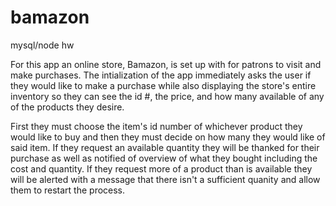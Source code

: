 # bamazon
mysql/node hw


For this app an online store, Bamazon, is set up with for patrons to visit and make purchases. The intialization of the app immediately asks the user if they would like to make a purchase while also displaying the store's entire inventory so they can see the id #, the price, and how many available of any of the products they desire. 


First they must choose the item's id number of whichever product they would like to buy and then they must decide on how many they would like of said item. If they request an available quantity they will be thanked for their purchase as well as notified of overview of what they bought including the cost and quantity. If they request more of a product than is available they will be alerted with a message that there isn't a sufficient quanity and allow them to restart the process.